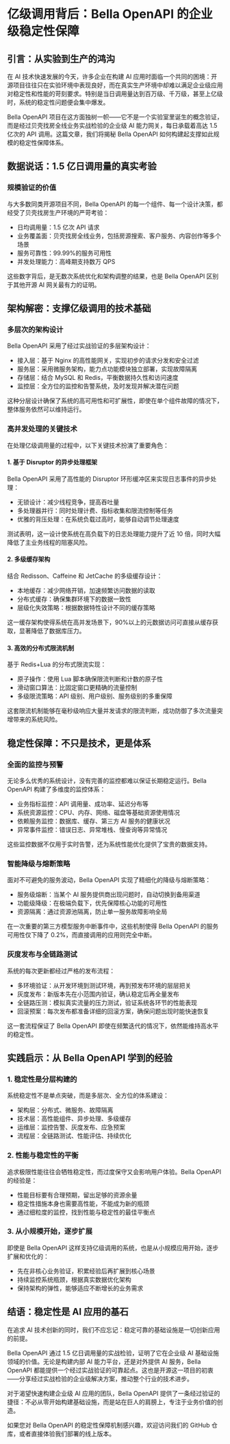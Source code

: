 # 亿级调用背后：Bella OpenAPI 的企业级稳定性保障

## 引言：从实验到生产的鸿沟

在 AI 技术快速发展的今天，许多企业在构建 AI 应用时面临一个共同的困境：开源项目往往只在实验环境中表现良好，而在真实生产环境中却难以满足企业级应用对稳定性和性能的苛刻要求。特别是当日调用量达到百万级、千万级，甚至上亿级时，系统的稳定性问题便会集中爆发。

Bella OpenAPI 项目在这方面独树一帜——它不是一个实验室里诞生的概念验证，而是经过贝壳找房全线业务实战检验的企业级 AI 能力网关，每日承载着高达 1.5 亿次的 API 调用。这篇文章，我们将揭秘 Bella OpenAPI 如何构建起支撑如此规模的稳定性保障体系。

## 数据说话：1.5 亿日调用量的真实考验

### 规模验证的价值

与大多数同类开源项目不同，Bella OpenAPI 的每一个组件、每一个设计决策，都经受了贝壳找房生产环境的严苛考验：

- 日均调用量：1.5 亿次 API 请求
- 业务覆盖面：贝壳找房全线业务，包括房源搜索、客户服务、内容创作等多个场景
- 服务可靠性：99.99%的服务可用性
- 并发处理能力：高峰期支持数万 QPS

这些数字背后，是无数次系统优化和架构调整的结果，也是 Bella OpenAPI 区别于其他开源 AI 网关最有力的证明。

## 架构解密：支撑亿级调用的技术基础

### 多层次的架构设计

Bella OpenAPI 采用了经过实战验证的多层架构设计：

- 接入层：基于 Nginx 的高性能网关，实现初步的请求分发和安全过滤
- 服务层：采用微服务架构，能力点功能模块独立部署，实现故障隔离
- 存储层：结合 MySQL 和 Redis，平衡数据持久性和访问速度
- 监控层：全方位的监控和告警系统，及时发现并解决潜在问题

这种分层设计确保了系统的高可用性和可扩展性，即使在单个组件故障的情况下，整体服务依然可以维持运行。

### 高并发处理的关键技术

在处理亿级调用量的过程中，以下关键技术扮演了重要角色：

#### 1. 基于 Disruptor 的异步处理框架

Bella OpenAPI 采用了高性能的 Disruptor 环形缓冲区来实现日志事件的异步处理：

- 无锁设计：减少线程竞争，提高吞吐量
- 多处理器并行：同时处理计费、指标收集和限流控制等任务
- 优雅的背压处理：在系统负载过高时，能够自动调节处理速度

测试表明，这一设计使系统在高负载下的日志处理能力提升了近 10 倍，同时大幅降低了主业务线程的阻塞风险。

#### 2. 多级缓存架构

结合 Redisson、Caffeine 和 JetCache 的多级缓存设计：

- 本地缓存：减少网络开销，加速频繁访问数据的读取
- 分布式缓存：确保集群环境下的数据一致性
- 层级化失效策略：根据数据特性设计不同的缓存策略

这一缓存架构使得系统在高并发场景下，90%以上的元数据访问可直接从缓存获取，显著降低了数据库压力。

#### 3. 高效的分布式限流机制

基于 Redis+Lua 的分布式限流实现：

- 原子操作：使用 Lua 脚本确保限流判断和计数的原子性
- 滑动窗口算法：比固定窗口更精确的流量控制
- 多级限流策略：API 级别、用户级别、服务级别的多重保障

这套限流机制能够在毫秒级响应大量并发请求的限流判断，成功防御了多次流量突增带来的系统风险。

## 稳定性保障：不只是技术，更是体系

### 全面的监控与预警

无论多么优秀的系统设计，没有完善的监控都难以保证长期稳定运行。Bella OpenAPI 构建了多维度的监控体系：

- 业务指标监控：API 调用量、成功率、延迟分布等
- 系统资源监控：CPU、内存、网络、磁盘等基础资源使用情况
- 依赖服务监控：数据库、缓存、第三方 AI 服务的健康状况
- 异常事件监控：错误日志、异常堆栈、慢查询等异常情况

这些监控数据不仅用于实时告警，还为系统性能优化提供了宝贵的数据支持。

### 智能降级与熔断策略

面对不可避免的服务波动，Bella OpenAPI 实现了精细化的降级与熔断策略：

- 服务级熔断：当某个 AI 服务提供商出现问题时，自动切换到备用渠道
- 功能级降级：在极端负载下，优先保障核心功能的可用性
- 资源隔离：通过资源池隔离，防止单一服务故障影响全局

在一次重要的第三方模型服务中断事件中，这些机制使得 Bella OpenAPI 的服务可用性仅下降了 0.2%，而直接调用的应用则完全中断。

### 灰度发布与全链路测试

系统的每次更新都经过严格的发布流程：

- 多环境验证：从开发环境到测试环境，再到预发布环境的层层把关
- 灰度发布：新版本先在小范围内验证，确认稳定后再全量发布
- 全链路压测：模拟真实流量的压力测试，验证系统各环节的性能表现
- 回滚预案：每次发布都准备详细的回滚方案，确保问题出现时能快速恢复

这一套流程保证了 Bella OpenAPI 即使在频繁迭代的情况下，依然能维持高水平的稳定性。

## 实践启示：从 Bella OpenAPI 学到的经验

### 1. 稳定性是分层构建的

系统稳定性不是单点突破，而是多层次、全方位的体系建设：

- 架构层：分布式、微服务、故障隔离
- 技术层：高性能组件、异步处理、多级缓存
- 运维层：监控告警、灰度发布、应急预案
- 流程层：全链路测试、性能评估、持续优化

### 2. 性能与稳定性的平衡

追求极限性能往往会牺牲稳定性，而过度保守又会影响用户体验。Bella OpenAPI 的经验是：

- 性能目标要有合理预期，留出足够的资源余量
- 稳定性措施本身也需要高性能，不能成为新的瓶颈
- 通过细粒度的监控，找到性能与稳定性的最佳平衡点

### 3. 从小规模开始，逐步扩展

即使是 Bella OpenAPI 这样支持亿级调用的系统，也是从小规模应用开始，逐步扩展和优化的：

- 先在非核心业务验证，积累经验后再扩展到核心场景
- 持续监控系统瓶颈，根据真实数据优化架构
- 保持架构的弹性，能够适应不断增长的业务需求

## 结语：稳定性是 AI 应用的基石

在追求 AI 技术创新的同时，我们不应忘记：稳定可靠的基础设施是一切创新应用的前提。

Bella OpenAPI 通过 1.5 亿日调用量的实战检验，证明了它在企业级 AI 基础设施领域的价值。无论是构建内部 AI 能力平台，还是对外提供 AI 服务，Bella OpenAPI 都能提供一个经过实战验证的可靠起点。这也是开源这一项目的初衷——分享经过实战检验的企业级解决方案，推动整个行业的技术进步。

对于渴望快速构建企业级 AI 应用的团队，Bella OpenAPI 提供了一条经过验证的捷径：不必从零开始构建基础设施，而是站在巨人的肩膀上，专注于业务价值的创造。

如果您对 Bella OpenAPI 的稳定性保障机制感兴趣，欢迎访问我们的 GitHub 仓库，或者直接体验我们部署的线上版本。